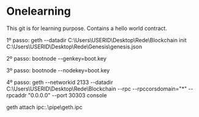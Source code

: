 # Onelearning
 This git is for learning purpose.
 Contains a hello world contract.
 
1º passo: geth --datadir C:\Users\USERID\Desktop\Rede\Blockchain init C:\Users\USERID\Desktop\Rede\Genesis\genesis.json
 
2º passo: bootnode --genkey=boot.key

3º passo: bootnode --nodekey=boot.key
 
4º passo: geth --networkid 2133 --datadir C:\Users\USERID\Desktop\Rede\Blockchain --rpc --rpccorsdomain="*" --rpcaddr "0.0.0.0" --port 30303 console
 
 
geth attach ipc:\.\pipe\geth.ipc


